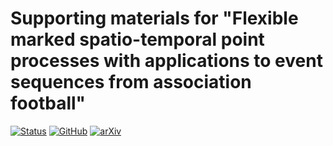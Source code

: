 Supporting materials for "Flexible marked spatio-temporal point processes with applications to event sequences from association football"
================

[![Status](https://www.repostatus.org/badges/latest/active.svg)](https://github.com/ForeStats/flexible-msttp-football)
[![GitHub](https://img.shields.io/github/license/ForeStats/flexible-msttp-football)](https://opensource.org/licenses/GPL-3.0)
[![arXiv](https://img.shields.io/badge/arXiv-2103.04647-blue.svg)](https://arxiv.org/abs/2103.04647)
